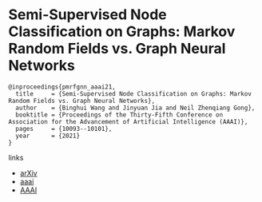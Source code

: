 # Semi-Supervised Node Classification on Graphs: Markov Random Fields vs. Graph Neural Networks

```
@inproceedings{pmrfgnn_aaai21,
  title     = {Semi-Supervised Node Classification on Graphs: Markov Random Fields vs. Graph Neural Networks},
  author    = {Binghui Wang and Jinyuan Jia and Neil Zhenqiang Gong},
  booktitle = {Proceedings of the Thirty-Fifth Conference on Association for the Advancement of Artificial Intelligence (AAAI)},
  pages     = {10093--10101},
  year      = {2021}
}
```

links
- [arXiv](https://arxiv.org/abs/2012.13085)
- [aaai](https://www.aaai.org/AAAI21Papers/AAAI-2805.WangBH.pdf)
- [AAAI](https://ojs.aaai.org/index.php/AAAI/article/view/17211)